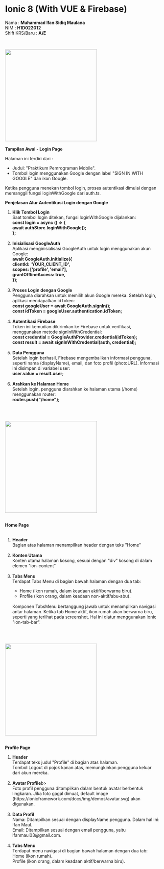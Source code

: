 <h1>Ionic 8 (With VUE & Firebase) </h1>

<P>Nama  : <b>Muhammad Ifan Sidiq Maulana</b><br>
NIM   : <b> H1D022012 </b> <br>
Shift KRS/Baru  : <b>A/E</b> </p> <br>

<img src="https://github.com/user-attachments/assets/863539ae-a55e-4235-b821-79c9d03eeca0" width="300"> <br> <br>
<b> Tampilan Awal - Login Page </b> <br>

<p>Halaman ini terdiri dari :</p>
<ul>
  <li>Judul: "Praktikum Pemrograman Mobile".</li>
  <li> Tombol login menggunakan Google dengan label "SIGN IN WITH GOOGLE" dan ikon Google.</li>
</ul>

<p>Ketika pengguna menekan tombol login, proses autentikasi dimulai dengan memanggil fungsi loginWithGoogle dari auth.ts.</p>

<b> Penjelasan Alur Autentikasi Login dengan Google </b> <br>

<ol>
  <li><b>Klik Tombol Login</b></li>
  Saat tombol login ditekan, fungsi loginWithGoogle dijalankan: <br>
  <b>const login = async () => { <br>
    await authStore.loginWithGoogle();<br>
};</b><br> <br>

  <li><b>Inisialisasi GoogleAuth</b></li>
  Aplikasi menginisialisasi GoogleAuth untuk login menggunakan akun Google: <br>
  <b>await GoogleAuth.initialize({ <br>
    clientId: 'YOUR_CLIENT_ID', <br>
    scopes: ['profile', 'email'], <br>
    grantOfflineAccess: true,<br>
});</b><br> <br>

<li><b>Proses Login dengan Google</b></li>
Pengguna diarahkan untuk memilih akun Google mereka. Setelah login, aplikasi mendapatkan idToken: <br>
<b>const googleUser = await GoogleAuth.signIn(); <br>
const idToken = googleUser.authentication.idToken; <br> <br>
</b>

<li><b>Autentikasi Firebase</b></li>
Token ini kemudian dikirimkan ke Firebase untuk verifikasi, menggunakan metode signInWithCredential: <br>
<b>const credential = GoogleAuthProvider.credential(idToken); <br>
const result = await signInWithCredential(auth, credential); <br> <br>
</b>

<li><b>Data Pengguna</b></li>
Setelah login berhasil, Firebase mengembalikan informasi pengguna, seperti nama (displayName), email, dan foto profil (photoURL). Informasi ini disimpan di variabel user: <br>
<b>user.value = result.user;
</b> <br> <br>

<li><b>Arahkan ke Halaman Home</b></li>
Setelah login, pengguna diarahkan ke halaman utama (/home) menggunakan router: <br>
<b>router.push("/home");
</b>
</ol>
<br>
<br>

<img src="https://github.com/user-attachments/assets/c20bd93e-8516-4e79-8409-d8ff00788615" width="300"> <br> <br>

<b> Home Page </b> <br> <br>
<ol>
  <li><b>Header</b></li>
  Bagian atas halaman menampilkan header dengan teks "Home"<br> <br>

  <li><b>Konten Utama</b></li>
  Konten utama halaman kosong, sesuai dengan "div" kosong di dalam elemen "ion-content" <br> <br>

  <li><b>Tabs Menu</b></li>
  Terdapat Tabs Menu di bagian bawah halaman dengan dua tab:
  <ul> <li>Home (ikon rumah, dalam keadaan aktif/berwarna biru).</li>
      <li> Profile (ikon orang, dalam keadaan non-aktif/abu-abu).</li>
  </ul> <br>
  Komponen TabsMenu bertanggung jawab untuk menampilkan navigasi antar halaman. Ketika tab Home aktif, ikon rumah akan berwarna biru, seperti yang terlihat pada screenshot. Hal ini diatur menggunakan Ionic "ion-tab-bar".<br>
</ol>
<br> <br>

<img src="https://github.com/user-attachments/assets/a3616b0e-2066-4188-87a7-82b45dc0111d" width="300"> <br> <br>

<b> Profile Page </b>
<br>
<ol>
  <li><b>Header</b></li>
  Terdapat teks judul "Profile" di bagian atas halaman. <br>
  Tombol Logout di pojok kanan atas, memungkinkan pengguna keluar dari akun mereka. <br> <br>

  <li><b>Avatar Profile</b>b></li>
    Foto profil pengguna ditampilkan dalam bentuk avatar berbentuk lingkaran. Jika foto gagal dimuat, default image (https://ionicframework.com/docs/img/demos/avatar.svg) akan digunakan.
    <br> <br>
    <li><b>Data Profil</b></li>
      Nama: Ditampilkan sesuai dengan displayName pengguna. Dalam hal ini: Ifan Maul. <br>
      Email: Ditampilkan sesuai dengan email pengguna, yaitu ifanmaul03@gmail.com. <br> <br>
      
  <li><b>Tabs Menu</b></li>
    Terdapat menu navigasi di bagian bawah halaman dengan dua tab: <br>
    Home (ikon rumah). <br>
    Profile (ikon orang, dalam keadaan aktif/berwarna biru). <br>
</ol>
<br> <br>




